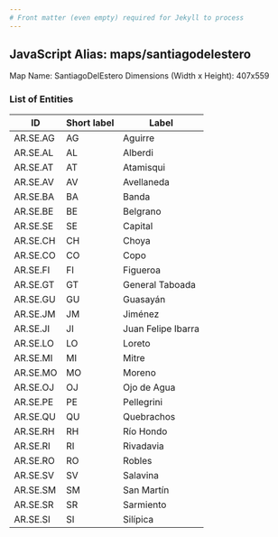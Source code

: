 ```yaml
---
# Front matter (even empty) required for Jekyll to process
---
```


## JavaScript Alias: maps/santiagodelestero

Map Name: SantiagoDelEstero
Dimensions (Width x Height): 407x559

### List of Entities

ID  | Short label | Label
---|---|---|
AR.SE.AG  | AG          | Aguirre            
AR.SE.AL  | AL          | Alberdi            
AR.SE.AT  | AT          | Atamisqui          
AR.SE.AV  | AV          | Avellaneda         
AR.SE.BA  | BA          | Banda              
AR.SE.BE  | BE          | Belgrano           
AR.SE.SE  | SE          | Capital            
AR.SE.CH  | CH          | Choya              
AR.SE.CO  | CO          | Copo               
AR.SE.FI  | FI          | Figueroa           
AR.SE.GT  | GT          | General Taboada    
AR.SE.GU  | GU          | Guasayán           
AR.SE.JM  | JM          | Jiménez            
AR.SE.JI  | JI          | Juan Felipe Ibarra 
AR.SE.LO  | LO          | Loreto             
AR.SE.MI  | MI          | Mitre              
AR.SE.MO  | MO          | Moreno             
AR.SE.OJ  | OJ          | Ojo de Agua        
AR.SE.PE  | PE          | Pellegrini         
AR.SE.QU  | QU          | Quebrachos         
AR.SE.RH  | RH          | Río Hondo          
AR.SE.RI  | RI          | Rivadavia          
AR.SE.RO  | RO          | Robles             
AR.SE.SV  | SV          | Salavina           
AR.SE.SM  | SM          | San Martín         
AR.SE.SR  | SR          | Sarmiento          
AR.SE.SI  | SI          | Silípica           

